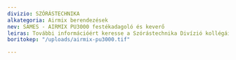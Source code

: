 ```yaml
---
divizio: SZÓRÁSTECHNIKA
alkategoria: Airmix berendezések
nev: SAMES - AIRMIX PU3000 festékadagoló és keverő
leiras: További információért keresse a Szórástechnika Divízió kollégáit
boritokep: "/uploads/airmix-pu3000.tif"

---
```

